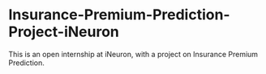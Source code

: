 # Insurance-Premium-Prediction-Project-iNeuron
This is an open internship at iNeuron, with a project on Insurance Premium Prediction.
